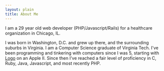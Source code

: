 ```yaml
---
layout: plain
title: About Me
---
```

I am a 29 year old web developer (PHP/Javascript/Rails) for a healthcare organization in Chicago, IL.

I was born in Washington, D.C. and grew up there, and the surrounding suburbs in Virginia. I am a Computer Science
graduate of Virginia Tech. I've been programming and tinkering with computers since I was 5, starting with  [Logo][1]
on an Apple II. Since then I've reached a fair level of proficiency in C, Ruby, Java, Javascript, and most 
recently PHP.

[1]: http://el.media.mit.edu/Logo-foundation/logo/index.html